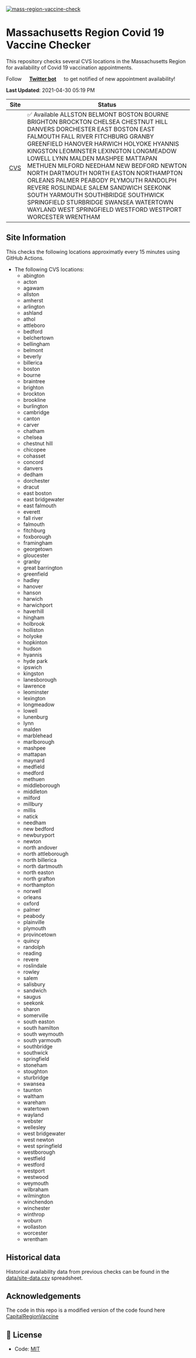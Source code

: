 [![mass-region-vaccine-check](https://github.com/JimmyAstle/VaccineFinderMA/actions/workflows/sites-check.yml/badge.svg)](https://github.com/JimmyAstle/VaccineFinderMA/actions/workflows/sites-check.yml)
# Massachusetts Region Covid 19 Vaccine Checker

This repository checks several CVS locations in the Massachusetts Region for availability of Covid 19 vaccination appointments.

Follow <img alt="" src="https://favicons.githubusercontent.com/www.twitter.com" height="13"> **[Twitter bot](https://twitter.com/FinderMass)** <img alt="" src="https://favicons.githubusercontent.com/www.twitter.com" height="13"> to get notified of new appointment availability!

<!--start: status pages-->
**Last Updated**: 2021-04-30 05:19 PM

| Site                | Status         |
| ------------------- | -------------- |
| <img alt="" src="https://favicons.githubusercontent.com/www.cvs.com" height="13"> [CVS](https://www.cvs.com/immunizations/covid-19-vaccine)               | :white_check_mark: Available ALLSTON BELMONT BOSTON BOURNE BRIGHTON BROCKTON CHELSEA CHESTNUT HILL DANVERS DORCHESTER EAST BOSTON EAST FALMOUTH FALL RIVER FITCHBURG GRANBY GREENFIELD HANOVER HARWICH HOLYOKE HYANNIS KINGSTON LEOMINSTER LEXINGTON LONGMEADOW LOWELL LYNN MALDEN MASHPEE MATTAPAN METHUEN MILFORD NEEDHAM NEW BEDFORD NEWTON NORTH DARTMOUTH NORTH EASTON NORTHAMPTON ORLEANS PALMER PEABODY PLYMOUTH RANDOLPH REVERE ROSLINDALE SALEM SANDWICH SEEKONK SOUTH YARMOUTH SOUTHBRIDGE SOUTHWICK SPRINGFIELD STURBRIDGE SWANSEA WATERTOWN WAYLAND WEST SPRINGFIELD WESTFORD WESTPORT WORCESTER WRENTHAM       |
<!--end: status pages-->

## Site Information

This checks the following locations approximatly every 15 minutes using GitHub Actions.

* The following CVS locations:
  *  abington
  *  acton
  *  agawam
  *  allston
  *  amherst
  *  arlington
  *  ashland
  *  athol
  *  attleboro
  *  bedford
  *  belchertown
  *  bellingham
  *  belmont
  *  beverly
  *  billerica
  *  boston
  *  bourne
  *  braintree
  *  brighton
  *  brockton
  *  brookline
  *  burlington
  *  cambridge
  *  canton
  *  carver
  *  chatham
  *  chelsea
  *  chestnut hill
  *  chicopee
  *  cohasset
  *  concord
  *  danvers
  *  dedham
  *  dorchester
  *  dracut
  *  east boston
  *  east bridgewater
  *  east falmouth
  *  everett
  *  fall river
  *  falmouth
  *  fitchburg
  *  foxborough
  *  framingham
  *  georgetown
  *  gloucester
  *  granby
  *  great barrington
  *  greenfield
  *  hadley
  *  hanover
  *  hanson
  *  harwich
  *  harwichport
  *  haverhill
  *  hingham
  *  holbrook
  *  holliston
  *  holyoke
  *  hopkinton
  *  hudson
  *  hyannis
  *  hyde park
  *  ipswich
  *  kingston
  *  lanesborough
  *  lawrence
  *  leominster
  *  lexington
  *  longmeadow
  *  lowell
  *  lunenburg
  *  lynn
  *  malden
  *  marblehead
  *  marlborough
  *  mashpee
  *  mattapan
  *  maynard
  *  medfield
  *  medford
  *  methuen
  *  middleborough
  *  middleton
  *  milford
  *  millbury
  *  millis
  *  natick
  *  needham
  *  new bedford
  *  newburyport
  *  newton
  *  north andover
  *  north attleborough
  *  north billerica
  *  north dartmouth
  *  north easton
  *  north grafton
  *  northampton
  *  norwell
  *  orleans
  *  oxford
  *  palmer
  *  peabody
  *  plainville
  *  plymouth
  *  provincetown
  *  quincy
  *  randolph
  *  reading
  *  revere
  *  roslindale
  *  rowley
  *  salem
  *  salisbury
  *  sandwich
  *  saugus
  *  seekonk
  *  sharon
  *  somerville
  *  south easton
  *  south hamilton
  *  south weymouth
  *  south yarmouth
  *  southbridge
  *  southwick
  *  springfield
  *  stoneham
  *  stoughton
  *  sturbridge
  *  swansea
  *  taunton
  *  waltham
  *  wareham
  *  watertown
  *  wayland
  *  webster
  *  wellesley
  *  west bridgewater
  *  west newton
  *  west springfield
  *  westborough
  *  westfield
  *  westford
  *  westport
  *  westwood
  *  weymouth
  *  wilbraham
  *  wilmington
  *  winchendon
  *  winchester
  *  winthrop
  *  woburn
  *  wollaston
  *  worcester
  *  wrentham



## Historical data

Historical availability data from previous checks can be found in the [data/site-data.csv](data/site-data.csv) spreadsheet.

## Acknowledgements

The code in this repo is a modified version of the code found here [CapitalRegionVaccine](https://github.com/CapitalRegionVaccine/CapitalRegionVaccine)

## 📄 License

- Code: [MIT](./LICENSE)
